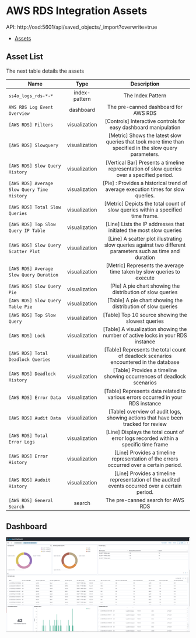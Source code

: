 # AWS RDS Integration Assets

API: http://osd:5601/api/saved_objects/\_import?overwrite=true

- [Assets](aws_rds-1.0.0.ndjson)

## Asset List

The next table details the assets

| Name                                        |     Type      |                                                Description                                                 |
| ------------------------------------------- | :-----------: | :--------------------------------------------------------------------------------------------------------: |
| `ss4o_logs_rds-*-*`                         | index-pattern |                                             The Index Pattern                                              |
| `AWS RDS Log Event Overview`                |   dashboard   |                                    The pre-canned dashboard for AWS RDS                                    |
| `[AWS RDS] Filters`                         | visualization |                      [Controls] Interactive controls for easy dashboard manipulation                       |
| `[AWS RDS] Slowquery`                       | visualization |  [Metric] Shows the latest slow queries that took more time than specified in the slow query parameters.   |
| `[AWS RDS] Slow Query History`              | visualization |         [Vertical Bar] Presents a timeline representation of slow queries over a specified period.         |
| `[AWS RDS] Average Slow Query Time History` | visualization |              [Pie] : Provides a historical trend of average execution times for slow queries.              |
| `[AWS RDS] Total Slow Queries`              | visualization |              [Metric] Depicts the total count of slow queries within a specified time frame.               |
| `[AWS RDS] Top Slow Query IP Table`         | visualization |                     [Line] Lists the IP addresses that initiated the most slow queries                     |
| `[AWS RDS] Slow Query Scatter Plot`         | visualization | [Line] A scatter plot illustrating slow queries against two different parameters such as time and duration |
| `[AWS RDS] Average Slow Query Duration`     | visualization |                   [Metric] Represents the average time taken by slow queries to execute                    |
| `[AWS RDS] Slow Query Pie`                  | visualization |                         [Pie] A pie chart showing the distribution of slow queries                         |
| `[AWS RDS] Slow Query Table Pie`            | visualization |                        [Table] A pie chart showing the distribution of slow queries                        |
| `[AWS RDS] Top Slow Query`                  | visualization |                             [Table] Top 10 source showing the slowest queries                              |
| `[AWS RDS] Lock`                            | visualization |              [Table] A visualization showing the number of active locks in your RDS instance               |
| `[AWS RDS] Total Deadlock Queries`          | visualization |            [Table] Represents the total count of deadlock scenarios encountered in the database            |
| `[AWS RDS] Deadlock History`                | visualization |                   [Table] Provides a timeline showing occurrences of deadlock scenarios                    |
| `[AWS RDS] Error Data`                      | visualization |              [Table] Represents data related to various errors occurred in your RDS instance               |
| `[AWS RDS] Audit Data`                      | visualization |             [Table] overview of audit logs, showing actions that have been tracked for review              |
| `[AWS RDS] Total Error Logs`                | visualization |            [Line] Displays the total count of error logs recorded within a specific time frame             |
| `[AWS RDS] Error History`                   | visualization |          [Line] Provides a timeline representation of the errors occurred over a certain period.           |
| `[AWS RDS] Audoit History`                  | visualization |      [Line] Provides a timeline representation of the audited events occurred over a certain period.       |
| `[AWS RDS] General Search`                  |    search     |                                     The pre-canned search for AWS RDS                                      |

## Dashboard

![](../static/dashboard.png)

